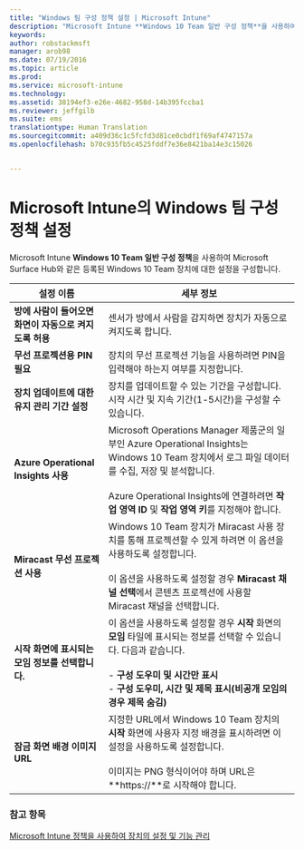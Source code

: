 ```yaml
---
title: "Windows 팀 구성 정책 설정 | Microsoft Intune"
description: "Microsoft Intune **Windows 10 Team 일반 구성 정책**을 사용하여 Microsoft Surface Hub와 같은 등록된 Windows 10 Team 장치에 대한 설정을 구성합니다."
keywords: 
author: robstackmsft
manager: arob98
ms.date: 07/19/2016
ms.topic: article
ms.prod: 
ms.service: microsoft-intune
ms.technology: 
ms.assetid: 38194ef3-e26e-4682-958d-14b395fccba1
ms.reviewer: jeffgilb
ms.suite: ems
translationtype: Human Translation
ms.sourcegitcommit: a409d36c1c5fcfd3d81ce0cbdf1f69af4747157a
ms.openlocfilehash: b70c935fb5c4525fddf7e36e8421ba14e3c15026


---
```


# Microsoft Intune의 Windows 팀 구성 정책 설정
Microsoft Intune **Windows 10 Team 일반 구성 정책**을 사용하여 Microsoft Surface Hub와 같은 등록된 Windows 10 Team 장치에 대한 설정을 구성합니다.

|설정 이름|세부 정보|
|----------------|-----------|
|**방에 사람이 들어오면 화면이 자동으로 켜지도록 허용**|센서가 방에서 사람을 감지하면 장치가 자동으로 켜지도록 합니다.|
|**무선 프로젝션용 PIN 필요**|장치의 무선 프로젝션 기능을 사용하려면 PIN을 입력해야 하는지 여부를 지정합니다.|
|**장치 업데이트에 대한 유지 관리 기간 설정**|장치를 업데이트할 수 있는 기간을 구성합니다. 시작 시간 및 지속 기간(1-5시간)을 구성할 수 있습니다.|
|**Azure Operational Insights 사용**|Microsoft Operations Manager 제품군의 일부인 Azure Operational Insights는 Windows 10 Team 장치에서 로그 파일 데이터를 수집, 저장 및 분석합니다.<br /><br />Azure Operational Insights에 연결하려면 **작업 영역 ID** 및 **작업 영역 키**를 지정해야 합니다.|
|**Miracast 무선 프로젝션 사용**|Windows 10 Team 장치가 Miracast 사용 장치를 통해 프로젝션할 수 있게 하려면 이 옵션을 사용하도록 설정합니다.<br /><br />이 옵션을 사용하도록 설정할 경우 **Miracast 채널 선택**에서 콘텐츠 프로젝션에 사용할 Miracast 채널을 선택합니다.|
|**시작 화면에 표시되는 모임 정보를 선택합니다.**|이 옵션을 사용하도록 설정할 경우 **시작** 화면의 **모임** 타일에 표시되는 정보를 선택할 수 있습니다. 다음과 같습니다.<br /><br />-   **구성 도우미 및 시간만 표시**<br />-   **구성 도우미, 시간 및 제목 표시(비공개 모임의 경우 제목 숨김)**|
|**잠금 화면 배경 이미지 URL**|지정한 URL에서 Windows 10 Team 장치의 **시작** 화면에 사용자 지정 배경을 표시하려면 이 설정을 사용하도록 설정합니다.<br /><br />이미지는 PNG 형식이어야 하며 URL은 **https://**로 시작해야 합니다.|


### 참고 항목
[Microsoft Intune 정책을 사용하여 장치의 설정 및 기능 관리](manage-settings-and-features-on-your-devices-with-microsoft-intune-policies.md)




<!--HONumber=Jul16_HO3-->


